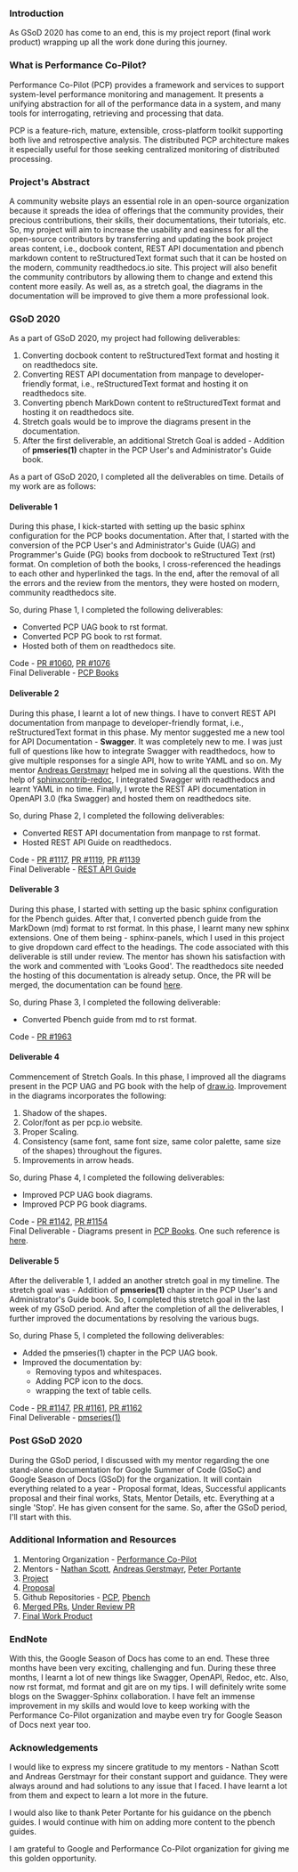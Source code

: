 ### Introduction

As GSoD 2020 has come to an end, this is my project report (final work product) wrapping up all the work done during this journey.

### What is Performance Co-Pilot?

Performance Co-Pilot (PCP) provides a framework and services to support system-level performance monitoring and management. It presents a unifying abstraction for all of the performance data in a system, and many tools for interrogating, retrieving and processing that data.

PCP is a feature-rich, mature, extensible, cross-platform toolkit supporting both live and retrospective analysis. The distributed PCP architecture makes it especially useful for those seeking centralized monitoring of distributed processing.

### Project's Abstract

A community website plays an essential role in an open-source organization because it spreads the idea of offerings that the community provides, their precious contributions, their skills, their documentations, their tutorials, etc. So, my project will aim to increase the usability and easiness for all the open-source contributors by transferring and updating the book project areas content, i.e., docbook content, REST API documentation and pbench markdown content to reStructuredText format such that it can be hosted on the modern, community readthedocs.io site. This project will also benefit the community contributors by allowing them to change and extend this content more easily. As well as, as a stretch goal, the diagrams in the documentation will be improved to give them a more professional look.

### GSoD 2020

As a part of GSoD 2020, my project had following deliverables:
 
  1. Converting docbook content to reStructuredText format and hosting it on readthedocs site.
  2. Converting REST API documentation from manpage to developer-friendly format, i.e., reStructuredText format and hosting it on readthedocs site.
  3. Converting pbench MarkDown content to reStructuredText format and hosting it on readthedocs site.
  4. Stretch goals would be to improve the diagrams present in the documentation.
  5. After the first deliverable, an additional Stretch Goal is added - Addition of **pmseries(1)** chapter in the PCP User's and Administrator's Guide book.
  
As a part of GSoD 2020, I completed all the deliverables on time. Details of my work are as follows:

#### Deliverable 1

During this phase, I kick-started with setting up the basic sphinx configuration for the PCP books documentation. After that, I started with the conversion of the PCP User's and Administrator's Guide (UAG) and Programmer's Guide (PG) books from docbook to reStructured Text (rst) format. On completion of both the books, I cross-referenced the headings to each other and hyperlinked the tags. In the end, after the removal of all the errors and the review from the mentors, they were hosted on modern, community readthedocs site.

So, during Phase 1, I completed the following deliverables: 
 
  * Converted PCP UAG book to rst format.  
  * Converted PCP PG book to rst format.  
  * Hosted both of them on readthedocs site.  
  
Code - [PR #1060](https://github.com/performancecopilot/pcp/pull/1060), [PR #1076](https://github.com/performancecopilot/pcp/pull/1076)  
Final Deliverable - [PCP Books](https://pcp.readthedocs.io/en/latest/)

#### Deliverable 2

During this phase, I learnt a lot of new things. I have to convert REST API documentation from manpage to developer-friendly format, i.e., reStructuredText format in this phase. My mentor suggested me a new tool for API Documentation - **Swagger**. It was completely new to me. I was just full of questions like how to integrate Swagger with readthedocs, how to give multiple responses for a single API, how to write YAML and so on. My mentor [Andreas Gerstmayr](https://github.com/andreasgerstmayr) helped me in solving all the questions. With the help of [sphinxcontrib-redoc](https://sphinxcontrib-redoc.readthedocs.io/en/stable/#), I integrated Swagger with readthedocs and learnt YAML in no time. Finally, I wrote the REST API documentation in OpenAPI 3.0 (fka Swagger) and hosted them on readthedocs site.

So, during Phase 2, I completed the following deliverables: 
 
  * Converted REST API documentation from manpage to rst format. 
  * Hosted REST API Guide on readthedocs.
  
 Code - [PR #1117](https://github.com/performancecopilot/pcp/pull/1117), [PR #1119](https://github.com/performancecopilot/pcp/pull/1119), [PR #1139](https://github.com/performancecopilot/pcp/pull/1139)  
 Final Deliverable - [REST API Guide](https://pcp.readthedocs.io/en/latest/api/)
 
#### Deliverable 3

During this phase, I started with setting up the basic sphinx configuration for the Pbench guides. After that, I converted pbench guide from the MarkDown (md) format to rst format. In this phase, I learnt many new sphinx extensions. One of them being - sphinx-panels, which I used in this project to give dropdown card effect to the headings. 
 The code associated with this deliverable is still under review. The mentor has shown his satisfaction with the work and commented with 'Looks Good'. The readthedocs site needed the hosting of this documentation is already setup. Once, the PR will be merged, the documentation can be found [here](https://pbench.readthedocs.io/en/latest/). 
 
 So, during Phase 3, I completed the following deliverable: 
 
  * Converted Pbench guide from md to rst format. 
  
Code - [PR #1963](https://github.com/distributed-system-analysis/pbench/pull/1963)

#### Deliverable 4

Commencement of Stretch Goals. In this phase, I improved all the diagrams present in the PCP UAG and PG book with the help of [draw.io](https://www.draw.io/). Improvement in the diagrams incorporates the following:

 1. Shadow of the shapes.
 2. Color/font as per pcp.io website.
 3. Proper Scaling.
 4. Consistency (same font, same font size, same color palette, same size of the shapes) throughout the figures.
 5. Improvements in arrow heads.
 
 So, during Phase 4, I completed the following deliverables: 
 
  * Improved PCP UAG book diagrams.
  * Improved PCP PG book diagrams.
  
Code - [PR #1142](https://github.com/performancecopilot/pcp/pull/1142), [PR #1154](https://github.com/performancecopilot/pcp/pull/1154)  
Final Deliverable - Diagrams present in [PCP Books](https://pcp.readthedocs.io/en/latest/). One such reference is [here](https://pcp.readthedocs.io/en/latest/UAG/PcpDeploymentStrategies.html#figure-7-4-pcp-deployment-to-measure-client-server-quality-of-service).

#### Deliverable 5

After the deliverable 1, I added an another stretch goal in my timeline. The stretch goal was - Addition of **pmseries(1)** chapter in the PCP User's and Administrator's Guide book. So, I completed this stretch goal in the last week of my GSoD period. And after the completion of all the deliverables, I further improved the documentations by resolving the various bugs. 
 
 So, during Phase 5, I completed the following deliverables: 
 
  * Added the pmseries(1) chapter in the PCP UAG book.
  * Improved the documentation by:  
    * Removing typos and whitespaces.
    * Adding PCP icon to the docs.
    * wrapping the text of table cells.
    
Code - [PR #1147](https://github.com/performancecopilot/pcp/pull/1147), [PR #1161](https://github.com/performancecopilot/pcp/pull/1161), [PR #1162](https://github.com/performancecopilot/pcp/pull/1162)  
Final Deliverable - [pmseries(1)](https://pcp.readthedocs.io/en/latest/UAG/TimeSeriesQuerying.html)

### Post GSoD 2020

During the GSoD period, I discussed with my mentor regarding the one stand-alone documentation for Google Summer of Code (GSoC) and Google Season of Docs (GSoD) for the organization. It will contain everything related to a year - Proposal format, Ideas, Successful applicants proposal and their final works, Stats, Mentor Details, etc. Everything at a single 'Stop'. He has given consent for the same. So, after the GSoD period, I'll start with this.

 
### Additional Information and Resources

1. Mentoring Organization - [Performance Co-Pilot](https://pcp.io/)
2. Mentors - [Nathan Scott](https://github.com/natoscott), [Andreas Gerstmayr](https://github.com/andreasgerstmayr), [Peter Portante](https://github.com/portante)
3. [Project](https://developers.google.com/season-of-docs/docs/participants/project-pcp-arzoo14)
4. [Proposal](https://github.com/arzoo14/Google-Season-of-Docs-2020/blob/master/proposal.md)
5. Github Repositories - [PCP](https://github.com/performancecopilot/pcp), [Pbench](https://github.com/distributed-system-analysis/pbench)
6. [Merged PRs](https://github.com/performancecopilot/pcp/pulls?q=is%3Apr+author%3Aarzoo14+is%3Aclosed+is%3Amerged+), [Under Review PR](https://github.com/distributed-system-analysis/pbench/pull/1963)
7. [Final Work Product](https://pcp.readthedocs.io/en/latest/)

### EndNote

With this, the Google Season of Docs has come to an end. These three months have been very exciting, challenging and fun. During these three months, I learnt a lot of new things like Swagger, OpenAPI, Redoc, etc. Also, now rst format, md format and git are on my tips. I will definitely write some blogs on the Swagger-Sphinx collaboration. I have felt an immense improvement in my skills and would love to keep working with the Performance Co-Pilot organization and maybe even try for Google Season of Docs next year too. 

### Acknowledgements

I would like to express my sincere gratitude to my mentors - Nathan Scott and Andreas Gerstmayr for their constant support and guidance. They were always around and had solutions to any issue that I faced. I have learnt a lot from them and expect to learn a lot more in the future.

 I would also like to thank Peter Portante for his guidance on the pbench guides. I would continue with him on adding more content to the pbench guides. 
 
  I am grateful to Google and Performance Co-Pilot organization for giving me this golden opportunity.  
